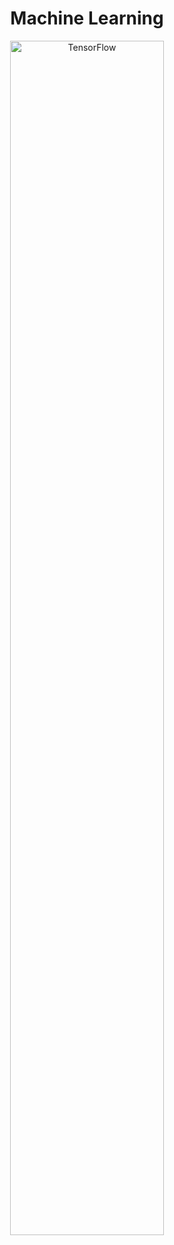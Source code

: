 <div align="center">
  <h1>Machine Learning</h1>
  <img scr="[https://upload.wikimedia.org/wikipedia/commons/a/ab/TensorFlow_logo.svg](https://github.com/snapmoo/snapmoo/blob/main/assets/Machine%20Learning/TensorFlow.png)" alt="TensorFlow" width="70%"
</div>
